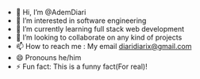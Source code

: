 - 👋 Hi, I’m @AdemDiari
- 👀 I’m interested in software engineering
- 🌱 I’m currently learning full stack web development
- 💞️ I’m looking to collaborate on any kind of projects
- 📫 How to reach me : My email diaridiarix@gmail.com
- 😄 Pronouns he/him
- ⚡ Fun fact: This is a funny fact(For real)! 
<!---
AdemDiari/AdemDiari is a ✨ special ✨ repository because its `README.md` (this file) appears on your GitHub profile.
You can click the Preview link to take a look at your changes.
--->
